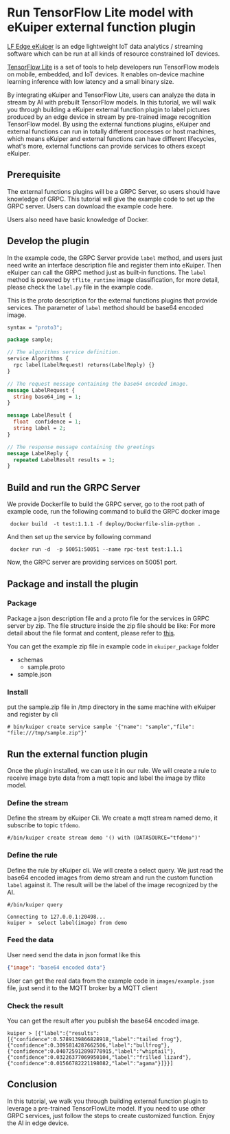 # Run TensorFlow Lite model with eKuiper external function plugin

[LF Edge eKuiper](https://www.lfedge.org/projects/ekuiper/) is an edge lightweight IoT data analytics / streaming
software which can be run at all kinds of resource constrained IoT devices.

[TensorFlow Lite](https://www.tensorflow.org/lite/guide) is a set of tools to help developers run TensorFlow models on
mobile, embedded, and IoT devices. It enables on-device machine learning inference with low latency and a small binary
size.

By integrating eKuiper and TensorFlow Lite, users can analyze the data in stream by AI with prebuilt TensorFlow models.
In this tutorial, we will walk you through building a eKuiper external function plugin to label pictures produced by an edge
device in stream by pre-trained image recognition TensorFlow model. By using the external functions plugins, eKuiper and external functions
can run in totally different processes or host machines, which means eKuiper and external functions can have different lifecycles, what's more, external functions 
can provide services to others except eKuiper.

## Prerequisite

The external functions plugins will be a GRPC Server, so users should have knowledge of GRPC. This tutorial will give the example code to set up the GRPC server.
Users can download the example code here. 

Users also need have basic knowledge of Docker. 

## Develop the plugin

In the example code, the GRPC Server provide ``label`` method, and users just need write an interface description file and register them into eKuiper. Then eKuiper can call the GRPC method
just as built-in functions. The ``label`` method is powered by ``tflite_runtime`` image classification, for more detail, please check the `label.py` file in the example code.

This is the proto description for the external functions plugins that provide services. The parameter of ``label`` method should be base64 encoded image. 

```proto
syntax = "proto3";

package sample;

// The algorithms service definition.
service Algorithms {
  rpc label(LabelRequest) returns(LabelReply) {}
}

// The request message containing the base64 encoded image.
message LabelRequest {
  string base64_img = 1;
}

message LabelResult {
  float  confidence = 1;
  string label = 2;
}

// The response message containing the greetings
message LabelReply {
  repeated LabelResult results = 1;
}
```

## Build and run the GRPC Server

We provide Dockerfile to build the GRPC server, go to the root path of example code, run the following command to build the GRPC docker image

```shell
 docker build  -t test:1.1.1 -f deploy/Dockerfile-slim-python .
```

And then set up the service by following command

```shell
 docker run -d  -p 50051:50051 --name rpc-test test:1.1.1
```

Now, the GRPC server are providing services on 50051 port. 


## Package and install the plugin

### Package

Package a json description file and a proto file for the services in GRPC server by zip. The file structure inside the zip file should be like:
For more detail about the file format and content, please refer to [this](../../extension/external/external_func.md).

You can get the example zip file in example code in ``ekuiper_package`` folder

- schemas
  - sample.proto
- sample.json

### Install

put the sample.zip file in /tmp directory in the same machine with eKuiper and register by cli

```shell
# bin/kuiper create service sample '{"name": "sample","file": "file:///tmp/sample.zip"}'
```


## Run the external function plugin

Once the plugin installed, we can use it in our rule. We will create a rule to receive image byte data from a mqtt topic and label the image by tflite model.

### Define the stream

Define the stream by eKuiper Cli. We create a mqtt stream named demo, it subscribe to topic ``tfdemo``.

```shell
#/bin/kuiper create stream demo '() with (DATASOURCE="tfdemo")'
```

### Define the rule

Define the rule by eKuiper cli.  We will create a select query. We just read the base64 encoded images from demo stream and run the custom function ``label`` against it. The result will be the label of the image recognized by the AI.

```shell
#/bin/kuiper query

Connecting to 127.0.0.1:20498... 
kuiper >  select label(image) from demo

```

### Feed the data

User need send the data in json format like this
```json
{"image": "base64 encoded data"}
```

User can get the real data from the example code in ``images/example.json`` file, just send it to the MQTT broker by a MQTT client

### Check the result

You can get the result after you publish the base64 encoded image. 

```shell
kuiper > [{"label":{"results":[{"confidence":0.5789139866828918,"label":"tailed frog"},{"confidence":0.3095814287662506,"label":"bullfrog"},{"confidence":0.040725912898778915,"label":"whiptail"},{"confidence":0.03226377069950104,"label":"frilled lizard"},{"confidence":0.01566782221198082,"label":"agama"}]}}]
```

## Conclusion

In this tutorial, we walk you through building external function plugin to leverage a pre-trained TensorFlowLite model. If you need to use other GRPC services, just follow the steps to create customized function. Enjoy the AI in edge device.